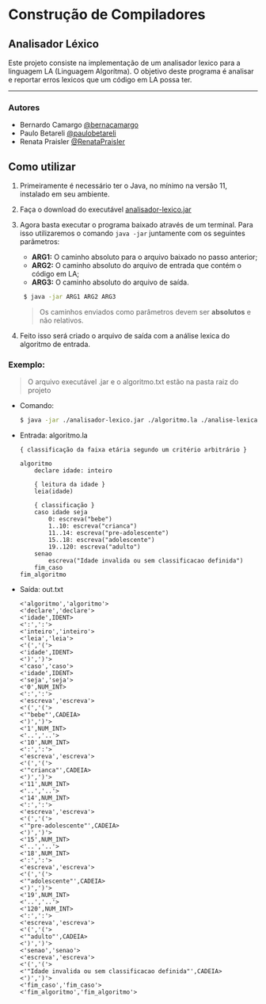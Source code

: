 # Construção de Compiladores

## Analisador Léxico

Este projeto consiste na implementação de um analisador lexico para a linguagem LA (Linguagem Algorítma). O objetivo deste programa é analisar e reportar erros lexicos que um código em LA possa ter.

---

### Autores

-   Bernardo Camargo [@bernacamargo](https://github.com/bernacamargo)
-   Paulo Betareli [@paulobetareli](https://github.com/paulobetareli)
-   Renata Praisler [@RenataPraisler](https://github.com/RenataPraisler)

## Como utilizar

1. Primeiramente é necessário ter o Java, no mínimo na versão 11, instalado em seu ambiente.
2. Faça o download do executável [analisador-lexico.jar](https://github.com/bernacamargo/UFSCar-Compiladores-analise-lexica/raw/main/analisador-lexico.jar)
3. Agora basta executar o programa baixado através de um terminal. Para isso utilizaremos o comando `java -jar` juntamente com os seguintes parâmetros:

    - **ARG1:** O caminho absoluto para o arquivo baixado no passo anterior;
    - **ARG2:** O caminho absoluto do arquivo de entrada que contém o código em LA;
    - **ARG3:** O caminho absoluto do arquivo de saída.

    ```sh
     $ java -jar ARG1 ARG2 ARG3
    ```

    > Os caminhos enviados como parâmetros devem ser **absolutos** e não relativos.

4. Feito isso será criado o arquivo de saída com a análise lexica do algoritmo de entrada.

### Exemplo:

> O arquivo executável .jar e o algoritmo.txt estão na pasta raiz do projeto

-   Comando:

    ```sh
    $ java -jar ./analisador-lexico.jar ./algoritmo.la ./analise-lexica-algoritmo.txt
    ```

-   Entrada: algoritmo.la

    ```
    { classificação da faixa etária segundo um critério arbitrário }

    algoritmo
        declare idade: inteiro

        { leitura da idade }
        leia(idade)

        { classificação }
        caso idade seja
            0: escreva("bebe")
            1..10: escreva("crianca")
            11..14: escreva("pre-adolescente")
            15..18: escreva("adolescente")
            19..120: escreva("adulto")
        senao
            escreva("Idade invalida ou sem classificacao definida")
        fim_caso
    fim_algoritmo

    ```

-   Saída: out.txt

    ```
    <'algoritmo','algoritmo'>
    <'declare','declare'>
    <'idade',IDENT>
    <':',':'>
    <'inteiro','inteiro'>
    <'leia','leia'>
    <'(','('>
    <'idade',IDENT>
    <')',')'>
    <'caso','caso'>
    <'idade',IDENT>
    <'seja','seja'>
    <'0',NUM_INT>
    <':',':'>
    <'escreva','escreva'>
    <'(','('>
    <'"bebe"',CADEIA>
    <')',')'>
    <'1',NUM_INT>
    <'..','..'>
    <'10',NUM_INT>
    <':',':'>
    <'escreva','escreva'>
    <'(','('>
    <'"crianca"',CADEIA>
    <')',')'>
    <'11',NUM_INT>
    <'..','..'>
    <'14',NUM_INT>
    <':',':'>
    <'escreva','escreva'>
    <'(','('>
    <'"pre-adolescente"',CADEIA>
    <')',')'>
    <'15',NUM_INT>
    <'..','..'>
    <'18',NUM_INT>
    <':',':'>
    <'escreva','escreva'>
    <'(','('>
    <'"adolescente"',CADEIA>
    <')',')'>
    <'19',NUM_INT>
    <'..','..'>
    <'120',NUM_INT>
    <':',':'>
    <'escreva','escreva'>
    <'(','('>
    <'"adulto"',CADEIA>
    <')',')'>
    <'senao','senao'>
    <'escreva','escreva'>
    <'(','('>
    <'"Idade invalida ou sem classificacao definida"',CADEIA>
    <')',')'>
    <'fim_caso','fim_caso'>
    <'fim_algoritmo','fim_algoritmo'>
    ```
